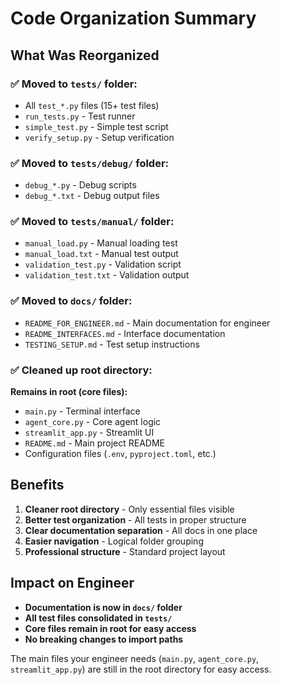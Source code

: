# Code Organization Summary

## What Was Reorganized

### ✅ Moved to `tests/` folder:
- All `test_*.py` files (15+ test files)
- `run_tests.py` - Test runner
- `simple_test.py` - Simple test script  
- `verify_setup.py` - Setup verification

### ✅ Moved to `tests/debug/` folder:
- `debug_*.py` - Debug scripts
- `debug_*.txt` - Debug output files

### ✅ Moved to `tests/manual/` folder:
- `manual_load.py` - Manual loading test
- `manual_load.txt` - Manual test output
- `validation_test.py` - Validation script
- `validation_test.txt` - Validation output

### ✅ Moved to `docs/` folder:
- `README_FOR_ENGINEER.md` - Main documentation for engineer
- `README_INTERFACES.md` - Interface documentation  
- `TESTING_SETUP.md` - Test setup instructions

### ✅ Cleaned up root directory:
**Remains in root (core files):**
- `main.py` - Terminal interface
- `agent_core.py` - Core agent logic
- `streamlit_app.py` - Streamlit UI
- `README.md` - Main project README
- Configuration files (`.env`, `pyproject.toml`, etc.)

## Benefits

1. **Cleaner root directory** - Only essential files visible
2. **Better test organization** - All tests in proper structure
3. **Clear documentation separation** - All docs in one place
4. **Easier navigation** - Logical folder grouping
5. **Professional structure** - Standard project layout

## Impact on Engineer

- **Documentation is now in `docs/` folder**
- **All test files consolidated in `tests/`**  
- **Core files remain in root for easy access**
- **No breaking changes to import paths**

The main files your engineer needs (`main.py`, `agent_core.py`, `streamlit_app.py`) are still in the root directory for easy access.
